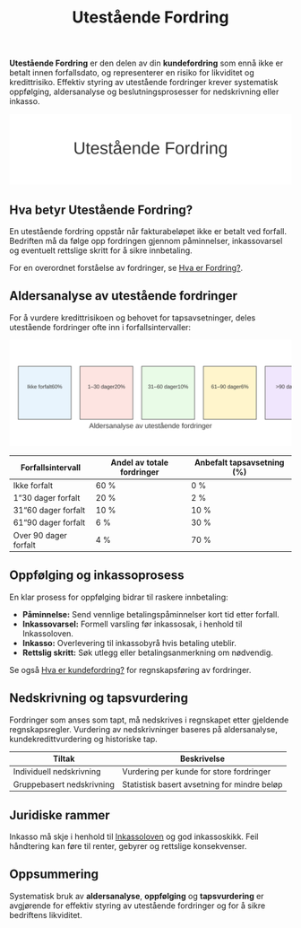 ﻿---
title: "Utestående Fordring"
meta_title: "Utestående Fordring"
meta_description: '**Utestående Fordring** er den delen av din **kundefordring** som ennå ikke er betalt innen forfallsdato, og representerer en risiko for likviditet og kreditt...'
slug: utestaende-fordring
type: blog
layout: pages/single
---

**Utestående Fordring** er den delen av din **kundefordring** som ennå ikke er betalt innen forfallsdato, og representerer en risiko for likviditet og kredittrisiko. Effektiv styring av utestående fordringer krever systematisk oppfølging, aldersanalyse og beslutningsprosesser for nedskrivning eller inkasso.

![Utestående Fordring Illustrasjon](utestaende-fordring-image.svg)

## Hva betyr Utestående Fordring?

En utestående fordring oppstår når fakturabeløpet ikke er betalt ved forfall. Bedriften må da følge opp fordringen gjennom påminnelser, inkassovarsel og eventuelt rettslige skritt for å sikre innbetaling.

For en overordnet forståelse av fordringer, se [Hva er Fordring?](/blogs/regnskap/hva-er-fordring "Hva er Fordring? En Komplett Guide til Fordringer i Norsk Regnskap").

## Aldersanalyse av utestående fordringer

For å vurdere kredittrisikoen og behovet for tapsavsetninger, deles utestående fordringer ofte inn i forfallsintervaller:

![Aldersanalyse Utestående Fordringer](aldersanalyse-utestaende-fordringer.svg)

| Forfallsintervall        | Andel av totale fordringer | Anbefalt tapsavsetning (%) |
|--------------------------|----------------------------|-----------------------------|
| Ikke forfalt            | 60 %                       | 0 %                         |
| 1“30 dager forfalt      | 20 %                       | 2 %                         |
| 31“60 dager forfalt     | 10 %                       | 10 %                        |
| 61“90 dager forfalt     | 6 %                        | 30 %                        |
| Over 90 dager forfalt   | 4 %                        | 70 %                        |

## Oppfølging og inkassoprosess

En klar prosess for oppfølging bidrar til raskere innbetaling:

* **Påminnelse:** Send vennlige betalingspåminnelser kort tid etter forfall.
* **Inkassovarsel:** Formell varsling før inkassosak, i henhold til Inkassoloven.
* **Inkasso:** Overlevering til inkassobyrå hvis betaling uteblir.
* **Rettslig skritt:** Søk utlegg eller betalingsanmerkning om nødvendig.

Se også [Hva er kundefordring?](/blogs/regnskap/hva-er-kundefordring "Hva er Kundefordring? En Guide til Kundefordringer i Regnskap") for regnskapsføring av fordringer.

## Nedskrivning og tapsvurdering

Fordringer som anses som tapt, må nedskrives i regnskapet etter gjeldende regnskapsregler. Vurdering av nedskrivninger baseres på aldersanalyse, kundekredittvurdering og historiske tap.

| Tiltak                    | Beskrivelse                                                     |
|---------------------------|-----------------------------------------------------------------|
| Individuell nedskrivning  | Vurdering per kunde for store fordringer                       |
| Gruppebasert nedskrivning | Statistisk basert avsetning for mindre beløp                  |

## Juridiske rammer

Inkasso må skje i henhold til [Inkassoloven](/blogs/regnskap/hva-er-inkassoloven "Hva er Inkassoloven? Regler for Inkasso i Norge") og god inkassoskikk. Feil håndtering kan føre til renter, gebyrer og rettslige konsekvenser.

## Oppsummering

Systematisk bruk av **aldersanalyse**, **oppfølging** og **tapsvurdering** er avgjørende for effektiv styring av utestående fordringer og for å sikre bedriftens likviditet.









